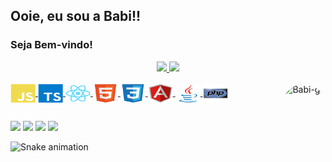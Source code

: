 <div>
  <h2>Ooie, eu sou a Babi!!</h2>
  <h3>Seja Bem-vindo!</h3>
</div>
<div align="center">
  <a href="https://github.com/BarbaraMAlmeida">
  <img height="180em" src="https://github-readme-stats.vercel.app/api?username=BarbaraMAlmeida&show_icons=true&theme=dracula&include_all_commits=true&count_private=true"/>
  <img height="180em" src="https://github-readme-stats.vercel.app/api/top-langs/?username=BarbaraMAlmeida&layout=compact&langs_count=7&theme=dracula"/>
</div>
<div style="display: inline_block"><br>
  <img align="center" alt="Babi-Js" height="30" width="40" src="https://raw.githubusercontent.com/devicons/devicon/master/icons/javascript/javascript-plain.svg">
  <img align="center" alt="Babi-Ts" height="30" width="40" src="https://raw.githubusercontent.com/devicons/devicon/master/icons/typescript/typescript-plain.svg">
  <img align="center" alt="Babi-React" height="30" width="40" src="https://raw.githubusercontent.com/devicons/devicon/master/icons/react/react-original.svg">
  <img align="center" alt="Babi-HTML" height="30" width="40" src="https://raw.githubusercontent.com/devicons/devicon/master/icons/html5/html5-original.svg">
  <img align="center" alt="Babi-CSS" height="30" width="40" src="https://raw.githubusercontent.com/devicons/devicon/master/icons/css3/css3-original.svg">
  <img align="center" alt="Babi-Angular" height="30" width="40" src="https://raw.githubusercontent.com/devicons/devicon/master/icons/angularjs/angularjs-original.svg">
  <img align="center" alt="Babi-Java" height="30" width="40" src="https://raw.githubusercontent.com/devicons/devicon/master/icons/java/java-original.svg">
  <img align="center" alt="Babi-PHP" height="30" width="40" src="https://raw.githubusercontent.com/devicons/devicon/master/icons/php/php-original.svg">
  
  <img align="right" alt="Babi-gif" height="150" style="border-radius:50px;" src="https://media.discordapp.net/attachments/785534993090740245/921577622360719360/Webp.net-gifmaker.gif?width=573&height=573">
</div>
  
 ##
  
  
<div>
  <a href="https://www.instagram.com/babi_nicolle/" target="_blank"><img src="https://img.shields.io/badge/-Instagram-%23E4405F?style=for-the-badge&logo=instagram&logoColor=white" target="_blank"></a>
 <a href="https://discord.gg/wagxzStdcR" target="_blank"><img src="https://img.shields.io/badge/Discord-7289DA?style=for-the-badge&logo=discord&logoColor=white" target="_blank"></a> 
  <a href = "mailto:barbara.nicollealmeida@gmail.com"><img src="https://img.shields.io/badge/-Gmail-%23333?style=for-the-badge&logo=gmail&logoColor=white" target="_blank"></a>
  <a href="https://www.linkedin.com/in/b%C3%A1rbara-almeida-582271206/" target="_blank"><img src="https://img.shields.io/badge/-LinkedIn-%230077B5?style=for-the-     badge&logo=linkedin&logoColor=white" target="_blank"></a>
  
   ![Snake animation](https://github.com/BarbaraMAlmeida/BarbaraMAlmeida/blob/output/github-contribution-grid-snake.svg)
</div>
  
